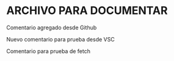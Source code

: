 # ARCHIVO PARA DOCUMENTAR

Comentario agregado desde Github

Nuevo comentario para prueba desde VSC

Comentario para prueba de fetch

